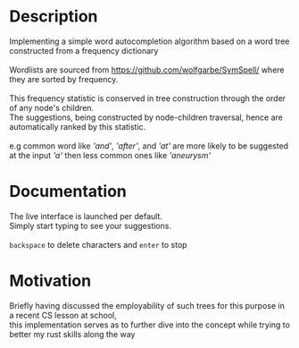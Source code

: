 # Description
Implementing a simple word autocompletion algorithm based on a word tree constructed from a frequency dictionary
<br><br>
Wordlists are sourced from https://github.com/wolfgarbe/SymSpell/ where they are sorted by frequency.
<br><br>
This frequency statistic is conserved in tree construction through the order of any node's children. 
<br>
The suggestions, being constructed by node-children traversal, hence are automatically ranked by this statistic.
<br><br>
e.g common word like _'and'_, _'after'_, and _'at'_ are more likely to be suggested at the input _'a'_ then less common ones like _'aneurysm'_

# Documentation
The live interface is launched per default. <br>
Simply start typing to see your suggestions. <br><br>
```backspace``` to delete characters and ```enter``` to stop


# Motivation
Briefly having discussed the employability of such trees for this purpose in a recent CS lesson at school, 
<br>this implementation serves as to further dive into the concept while trying to better my rust skills along the way
